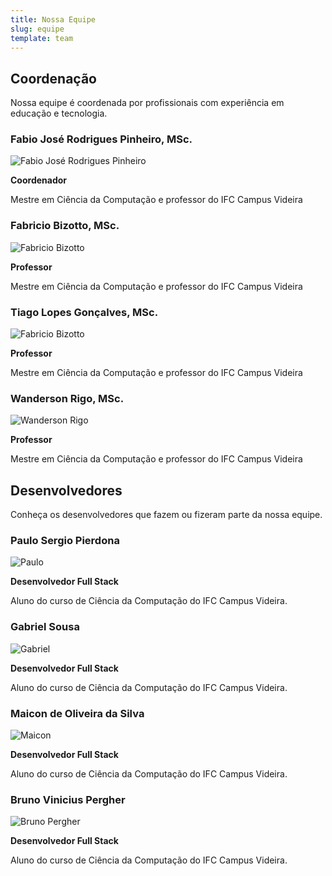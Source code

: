 ```yaml
---
title: Nossa Equipe
slug: equipe
template: team
---
```


<!-- # Conheça Nossa Equipe

Nossa equipe multidisciplinar reúne profissionais apaixonados por educação e tecnologia. -->

## Coordenação

Nossa equipe é coordenada por profissionais com experiência em educação e tecnologia.

### Fabio José Rodrigues Pinheiro, MSc.

![Fabio José Rodrigues Pinheiro](/images/equipe/fabio.webp)

**Coordenador**

Mestre em Ciência da Computação e professor do IFC Campus Videira

### Fabricio Bizotto, MSc.

![Fabricio Bizotto](/images/equipe/fabricio.webp)

**Professor**

Mestre em Ciência da Computação e professor do IFC Campus Videira

### Tiago Lopes Gonçalves, MSc.

![Fabricio Bizotto](/images/equipe/tiago-lopes.webp)

**Professor**

Mestre em Ciência da Computação e professor do IFC Campus Videira

### Wanderson Rigo, MSc.

![Wanderson Rigo](/images/equipe/wanderson.webp)

**Professor**

Mestre em Ciência da Computação e professor do IFC Campus Videira

## Desenvolvedores

Conheça os desenvolvedores que fazem ou fizeram parte da nossa equipe.

### Paulo Sergio Pierdona

![Paulo](/images/equipe/default.webp)

**Desenvolvedor Full Stack**

Aluno do curso de Ciência da Computação do IFC Campus Videira.

### Gabriel Sousa

![Gabriel](/images/equipe/default.webp)

**Desenvolvedor Full Stack**

Aluno do curso de Ciência da Computação do IFC Campus Videira.

### Maicon de Oliveira da Silva

![Maicon](/images/equipe/default.webp)

**Desenvolvedor Full Stack**

Aluno do curso de Ciência da Computação do IFC Campus Videira.

### Bruno Vinicius Pergher

![Bruno Pergher](/images/equipe/default.webp)

**Desenvolvedor Full Stack**

Aluno do curso de Ciência da Computação do IFC Campus Videira.
